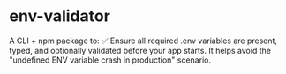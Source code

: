 # env-validator
A CLI + npm package to:  ✅ Ensure all required .env variables are present, typed, and optionally validated before your app starts.  It helps avoid the "undefined ENV variable crash in production" scenario.
